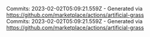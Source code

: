 Commits: 2023-02-02T05:09:21.559Z - Generated via https://github.com/marketplace/actions/artificial-grass
<br>
Commits: 2023-02-02T05:09:21.559Z - Generated via https://github.com/marketplace/actions/artificial-grass
<br>
